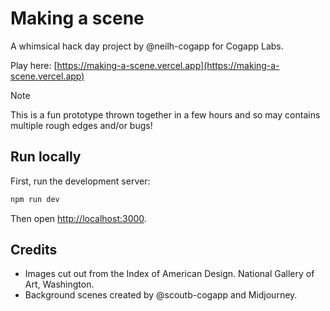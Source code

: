 # Making a scene

A whimsical hack day project by @neilh-cogapp for Cogapp Labs.

Play here: [https://making-a-scene.vercel.app](https://making-a-scene.vercel.app)

> [!NOTE]
> This is a fun prototype thrown together in a few hours and so may
> contains multiple rough edges and/or bugs!

## Run locally

First, run the development server:

```bash
npm run dev
```

Then open [http://localhost:3000](http://localhost:3000).

## Credits

- Images cut out from the Index of American Design. National Gallery of Art, Washington.
- Background scenes created by @scoutb-cogapp and Midjourney.
